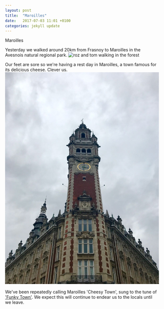 ```yaml
---
layout: post
title:  "Maroilles"
date:   2017-07-03 11:01 +0100
categories: jekyll update
---
```


Maroilles

Yesterday we walked around 20km from Frasnoy to Maroilles in the Avesnois natural regional park.
![roz and tom walking in the forest]()

Our feet are sore so we're having a rest day in Maroilles, a town famous for its delicious cheese. Clever us.
![delicious cheese](https://github.com/tombye/trexit/raw/gh-pages/assets/images/IMG-20170627-WA0003.jpg)

We've been repeatedly calling Maroilles 'Cheesy Town', sung to the tune of ['Funky Town'](https://m.youtube.com/watch?v=tVlMFS8CB-k). We expect this will continue to endear us to the locals until we leave. 


